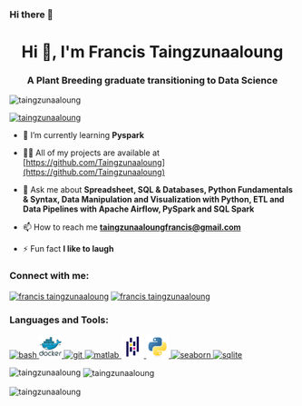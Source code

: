 ### Hi there 👋

<h1 align="center">Hi 👋, I'm Francis Taingzunaaloung</h1>
<h3 align="center">A Plant Breeding graduate transitioning to Data Science</h3>

<p align="left"> <img src="https://komarev.com/ghpvc/?username=taingzunaaloung&label=Profile%20views&color=0e75b6&style=flat" alt="taingzunaaloung" /> </p>

<p align="left"> <a href="https://github.com/ryo-ma/github-profile-trophy"><img src="https://github-profile-trophy.vercel.app/?username=taingzunaaloung" alt="taingzunaaloung" /></a> </p>

- 🌱 I’m currently learning **Pyspark**

- 👨‍💻 All of my projects are available at [https://github.com/Taingzunaaloung](https://github.com/Taingzunaaloung)

- 💬 Ask me about **Spreadsheet, SQL & Databases, Python Fundamentals & Syntax, Data Manipulation and Visualization with Python, ETL and Data Pipelines with Apache Airflow, PySpark and SQL Spark**

- 📫 How to reach me **taingzunaaloungfrancis@gmail.com**

- ⚡ Fun fact **I like to laugh**

<h3 align="left">Connect with me:</h3>
<p align="left">
<a href="https://linkedin.com/in/francis taingzunaaloung" target="blank"><img align="center" src="https://raw.githubusercontent.com/rahuldkjain/github-profile-readme-generator/master/src/images/icons/Social/linked-in-alt.svg" alt="francis taingzunaaloung" height="30" width="40" /></a>
<a href="https://fb.com/francis taingzunaaloung" target="blank"><img align="center" src="https://raw.githubusercontent.com/rahuldkjain/github-profile-readme-generator/master/src/images/icons/Social/facebook.svg" alt="francis taingzunaaloung" height="30" width="40" /></a>
</p>

<h3 align="left">Languages and Tools:</h3>
<p align="left"> <a href="https://www.gnu.org/software/bash/" target="_blank" rel="noreferrer"> <img src="https://www.vectorlogo.zone/logos/gnu_bash/gnu_bash-icon.svg" alt="bash" width="40" height="40"/> </a> <a href="https://www.docker.com/" target="_blank" rel="noreferrer"> <img src="https://raw.githubusercontent.com/devicons/devicon/master/icons/docker/docker-original-wordmark.svg" alt="docker" width="40" height="40"/> </a> <a href="https://git-scm.com/" target="_blank" rel="noreferrer"> <img src="https://www.vectorlogo.zone/logos/git-scm/git-scm-icon.svg" alt="git" width="40" height="40"/> </a> <a href="https://www.mathworks.com/" target="_blank" rel="noreferrer"> <img src="https://upload.wikimedia.org/wikipedia/commons/2/21/Matlab_Logo.png" alt="matlab" width="40" height="40"/> </a> <a href="https://pandas.pydata.org/" target="_blank" rel="noreferrer"> <img src="https://raw.githubusercontent.com/devicons/devicon/2ae2a900d2f041da66e950e4d48052658d850630/icons/pandas/pandas-original.svg" alt="pandas" width="40" height="40"/> </a> <a href="https://www.python.org" target="_blank" rel="noreferrer"> <img src="https://raw.githubusercontent.com/devicons/devicon/master/icons/python/python-original.svg" alt="python" width="40" height="40"/> </a> <a href="https://seaborn.pydata.org/" target="_blank" rel="noreferrer"> <img src="https://seaborn.pydata.org/_images/logo-mark-lightbg.svg" alt="seaborn" width="40" height="40"/> </a> <a href="https://www.sqlite.org/" target="_blank" rel="noreferrer"> <img src="https://www.vectorlogo.zone/logos/sqlite/sqlite-icon.svg" alt="sqlite" width="40" height="40"/> </a> </p>

<p><img align="left" src="https://github-readme-stats.vercel.app/api/top-langs?username=taingzunaaloung&show_icons=true&locale=en&layout=compact" alt="taingzunaaloung" /></p>

<p>&nbsp;<img align="center" src="https://github-readme-stats.vercel.app/api?username=taingzunaaloung&show_icons=true&locale=en" alt="taingzunaaloung" /></p>

<p><img align="center" src="https://github-readme-streak-stats.herokuapp.com/?user=taingzunaaloung&" alt="taingzunaaloung" /></p>

